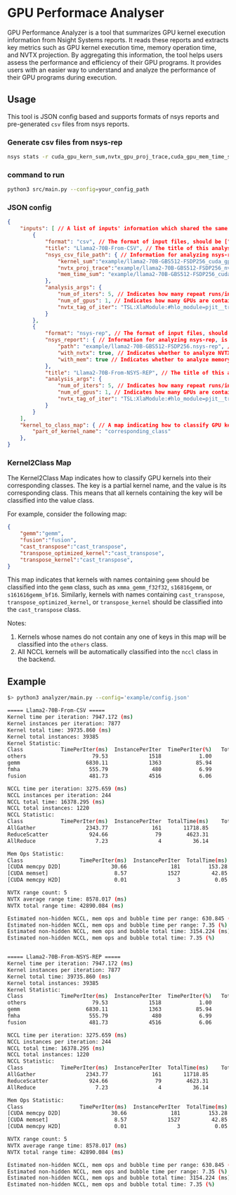 # GPU Performace Analyser
GPU Performance Analyzer is a tool that summarizes GPU kernel execution information from Nsight Systems reports. It reads these reports and extracts key metrics such as GPU kernel execution time, memory operation time, and NVTX projection. By aggregating this information, the tool helps users assess the performance and efficiency of their GPU programs. It provides users with an easier way to understand and analyze the performance of their GPU programs during execution.

## Usage

This tool is JSON config based and supports formats of nsys reports and pre-generated `csv` files from nsys reports.

### Generate csv files from nsys-rep
```bash
nsys stats -r cuda_gpu_kern_sum,nvtx_gpu_proj_trace,cuda_gpu_mem_time_sum --format csv -o your_csv_file_name_prefix your_nsys_report.nsys-rep
```

### command to run
```bash
python3 src/main.py --config=your_config_path
```

### JSON config
```json
{
    "inputs": [ // A list of inputs' information which shared the same "kernel_to_class_map".
        {
            "format": "csv", // The format of input files, should be ["csv", "nsys-rep"]
            "title": "Llama2-70B-From-CSV", // The title of this analysis
            "nsys_csv_file_path": { // Information for analyzing nsys-rep, is only used when input_format="csv"
                "kernel_sum":"example/llama2-70B-GBS512-FSDP256_cuda_gpu_kern_sum.csv", // The file path of pre-generated cuda_gpu_kern_sum.csv from a nsys-rep. Must be provided.
                "nvtx_proj_trace":"example/llama2-70B-GBS512-FSDP256_nvtx_gpu_proj_trace.csv", // The file path of pre-generated nvtx_gpu_proj_trace.csv from a nsys-rep. Optional, could be null.
                "mem_time_sum": "example/llama2-70B-GBS512-FSDP256_cuda_gpu_mem_time_sum.csv" // The file path of pre-generated cuda_gpu_mem_time_sum.csv from a nsys-rep. Optional, could be null.
            },
            "analysis_args": { 
                "num_of_iters": 5, // Indicates how many repeat runs/interations are contained in input nsys-rep/csv files.
                "num_of_gpus": 1, // Indicates how many GPUs are contained in input nsys-rep/csv files.
                "nvtx_tag_of_iter": "TSL:XlaModule:#hlo_module=pjit__train_step,program_id=11#", // Indicates the NVTX tag of the run/iteration. Must be provided when NVTX analysis is enabled.
            } 
        },
        {
            "format": "nsys-rep", // The format of input files, should be ["csv", "nsys-rep"]
            "nsys_report": { // Information for analyzing nsys-rep, is only used when input_format="nsys-rep"
                "path": "example/llama2-70B-GBS512-FSDP256.nsys-rep", // The file path of nsys-rep.
                "with_nvtx": true, // Indicates whether to analyze NVTX projection or not.
                "with_mem": true // Indicates whether to analyze memory operation or not.
            },
            "title": "Llama2-70B-From-NSYS-REP", // The title of this analysis
            "analysis_args": { 
                "num_of_iters": 5, // Indicates how many repeat runs/interations are contained in input nsys-rep/csv files.
                "num_of_gpus": 1, // Indicates how many GPUs are contained in input nsys-rep/csv files.
                "nvtx_tag_of_iter": "TSL:XlaModule:#hlo_module=pjit__train_step,program_id=11#", // Indicates the NVTX tag of the run/iteration. Must be provided when NVTX analysis is enabled.
            } 
        }
    ],
    "kernel_to_class_map": { // A map indicating how to classify GPU kernels. Refer to the Kernel2Class Map section for details.
        "part_of_kernel_name": "corresponding_class"
    },
}
```

### Kernel2Class Map
The Kernel2Class Map indicates how to classify GPU kernels into their corresponding classes. The key is a partial kernel name, and the value is its corresponding class. This means that all kernels containing the key will be classified into the value class. </br>

For example, consider the following map: </br>
```json
{
    "gemm":"gemm",
    "fusion":"fusion",
    "cast_transpose":"cast_transpose",
    "transpose_optimized_kernel":"cast_transpose",
    "transpose_kernel":"cast_transpose",
}
```
This map indicates that kernels with names containing `gemm` should be classified into the `gemm` class, such as `xmma_gemm_f32f32`, `s16816gemm`, or `s161616gemm_bf16`. Similarly, kernels with names containing `cast_transpose`, `transpose_optimized_kernel`, or `transpose_kernel` should be classified into the `cast_transpose` class. </br>

Notes: </br>
1. Kernels whose names do not contain any one of keys in this map will be classified into the `others` class. </br>
2. All NCCL kernels will be automatically classified into the `nccl` class in the backend. </br>


## Example
```bash
$> python3 analyzer/main.py --config='example/config.json'

===== Llama2-70B-From-CSV =====
Kernel time per iteration: 7947.172 (ms)
Kernel instances per iteration: 7877
Kernel total time: 39735.860 (ms)
Kernel total instances: 39385
Kernel Statistic:
Class            TimePerIter(ms)  InstancePerIter  TimePerIter(%)   TotalTime(ms)    TotalInstance  TotalTime(%)
others                     79.53             1518            1.00          397.67             7590          1.00
gemm                     6830.11             1363           85.94        34150.57             6815         85.94
fmha                      555.79              480            6.99         2778.96             2400          6.99
fusion                    481.73             4516            6.06         2408.65            22580          6.06

NCCL time per iteration: 3275.659 (ms)
NCCL instances per iteration: 244
NCCL total time: 16378.295 (ms)
NCCL total instances: 1220
NCCL Statistic:
Class            TimePerIter(ms)  InstancePerIter  TotalTime(ms)    TotalInstance
AllGather                2343.77              161       11718.85              805
ReduceScatter             924.66               79        4623.31              395
AllReduce                   7.23                4          36.14               20

Mem Ops Statistic:
Class                  TimePerIter(ms)  InstancePerIter  TotalTime(ms)    TotalInstance
[CUDA memcpy D2D]                30.66              181         153.28              905
[CUDA memset]                     8.57             1527          42.85             7635
[CUDA memcpy H2D]                 0.01                3           0.05               15

NVTX range count: 5
NVTX average range time: 8578.017 (ms)
NVTX total range time: 42890.084 (ms)

Estimated non-hidden NCCL, mem ops and bubble time per range: 630.845 (ms)
Estimated non-hidden NCCL, mem ops and bubble time per range: 7.35 (%)
Estimated non-hidden NCCL, mem ops and bubble total time: 3154.224 (ms)
Estimated non-hidden NCCL, mem ops and bubble total time: 7.35 (%)


===== Llama2-70B-From-NSYS-REP =====
Kernel time per iteration: 7947.172 (ms)
Kernel instances per iteration: 7877
Kernel total time: 39735.860 (ms)
Kernel total instances: 39385
Kernel Statistic:
Class            TimePerIter(ms)  InstancePerIter  TimePerIter(%)   TotalTime(ms)    TotalInstance  TotalTime(%)
others                     79.53             1518            1.00          397.67             7590          1.00
gemm                     6830.11             1363           85.94        34150.57             6815         85.94
fmha                      555.79              480            6.99         2778.96             2400          6.99
fusion                    481.73             4516            6.06         2408.65            22580          6.06

NCCL time per iteration: 3275.659 (ms)
NCCL instances per iteration: 244
NCCL total time: 16378.295 (ms)
NCCL total instances: 1220
NCCL Statistic:
Class            TimePerIter(ms)  InstancePerIter  TotalTime(ms)    TotalInstance
AllGather                2343.77              161       11718.85              805
ReduceScatter             924.66               79        4623.31              395
AllReduce                   7.23                4          36.14               20

Mem Ops Statistic:
Class                  TimePerIter(ms)  InstancePerIter  TotalTime(ms)    TotalInstance
[CUDA memcpy D2D]                30.66              181         153.28              905
[CUDA memset]                     8.57             1527          42.85             7635
[CUDA memcpy H2D]                 0.01                3           0.05               15

NVTX range count: 5
NVTX average range time: 8578.017 (ms)
NVTX total range time: 42890.084 (ms)

Estimated non-hidden NCCL, mem ops and bubble time per range: 630.845 (ms)
Estimated non-hidden NCCL, mem ops and bubble time per range: 7.35 (%)
Estimated non-hidden NCCL, mem ops and bubble total time: 3154.224 (ms)
Estimated non-hidden NCCL, mem ops and bubble total time: 7.35 (%)
```
